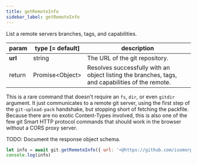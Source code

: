 ```yaml
---
title: getRemoteInfo
sidebar_label: getRemoteInfo
---
```


List a remote servers branches, tags, and capabilities.

| param   | type [= default]  | description                                                                                      |
| ------- | ----------------- | ------------------------------------------------------------------------------------------------ |
| **url** | string            | The URL of the git repository.                                                                   |
| return  | Promise\<Object\> | Resolves successfully with an object listing the branches, tags, and capabilities of the remote. |

This is a rare command that doesn't require an `fs`, `dir`, or even `gitdir` argument.
It just communicates to a remote git server, using the first step of the `git-upload-pack` handshake, but stopping short of fetching the packfile.
Because there are no exotic Content-Types involved, this is also one of the few git Smart HTTP protocol commands that should work in the browser without a CORS proxy server.

TODO: Document the response object schema.

```js
let info = await git.getRemoteInfo({ url: '<@https://github.com/isomorphic-git/isomorphic-git.git@>' })
console.log(info)

```
